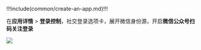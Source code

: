 <IntegrationDetailCard :title="`在 ${$localeConfig.brandName} 创建应用`">

!!!include(common/create-an-app.md)!!!

在**应用详情** > **登录控制**，社交登录选项卡，展开微信身份源，开启**微信公众号扫码关注登录**

![](~@imagesZhCn/connections/wechat/wechat-official-account-subscription/open-social-login.png)

</IntegrationDetailCard>
